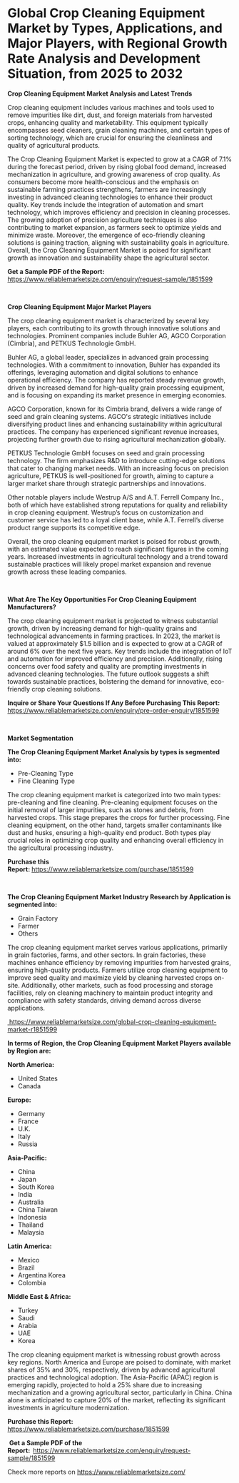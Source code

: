 <p><h1>Global Crop Cleaning Equipment Market by Types, Applications, and Major Players, with Regional Growth Rate Analysis and Development Situation, from 2025 to 2032</h1></p><p><strong>Crop Cleaning Equipment Market Analysis and Latest Trends</strong></p>
<p><p>Crop cleaning equipment includes various machines and tools used to remove impurities like dirt, dust, and foreign materials from harvested crops, enhancing quality and marketability. This equipment typically encompasses seed cleaners, grain cleaning machines, and certain types of sorting technology, which are crucial for ensuring the cleanliness and quality of agricultural products.</p><p>The Crop Cleaning Equipment Market is expected to grow at a CAGR of 7.1% during the forecast period, driven by rising global food demand, increased mechanization in agriculture, and growing awareness of crop quality. As consumers become more health-conscious and the emphasis on sustainable farming practices strengthens, farmers are increasingly investing in advanced cleaning technologies to enhance their product quality. Key trends include the integration of automation and smart technology, which improves efficiency and precision in cleaning processes. The growing adoption of precision agriculture techniques is also contributing to market expansion, as farmers seek to optimize yields and minimize waste. Moreover, the emergence of eco-friendly cleaning solutions is gaining traction, aligning with sustainability goals in agriculture. Overall, the Crop Cleaning Equipment Market is poised for significant growth as innovation and sustainability shape the agricultural sector.</p></p>
<p><strong>Get a Sample PDF of the Report:&nbsp;</strong> <a href="https://www.reliablemarketsize.com/enquiry/request-sample/1851599?utm_campaign=2528&utm_medium=2&utm_source=Github&utm_content=ia&utm_term=26032025&utm_id=crop-cleaning-equipment">https://www.reliablemarketsize.com/enquiry/request-sample/1851599</a></p>
<p>&nbsp;</p>
<p><strong>Crop Cleaning Equipment Major Market Players</strong></p>
<p><p>The crop cleaning equipment market is characterized by several key players, each contributing to its growth through innovative solutions and technologies. Prominent companies include Buhler AG, AGCO Corporation (Cimbria), and PETKUS Technologie GmbH.</p><p>Buhler AG, a global leader, specializes in advanced grain processing technologies. With a commitment to innovation, Buhler has expanded its offerings, leveraging automation and digital solutions to enhance operational efficiency. The company has reported steady revenue growth, driven by increased demand for high-quality grain processing equipment, and is focusing on expanding its market presence in emerging economies.</p><p>AGCO Corporation, known for its Cimbria brand, delivers a wide range of seed and grain cleaning systems. AGCO's strategic initiatives include diversifying product lines and enhancing sustainability within agricultural practices. The company has experienced significant revenue increases, projecting further growth due to rising agricultural mechanization globally.</p><p>PETKUS Technologie GmbH focuses on seed and grain processing technology. The firm emphasizes R&D to introduce cutting-edge solutions that cater to changing market needs. With an increasing focus on precision agriculture, PETKUS is well-positioned for growth, aiming to capture a larger market share through strategic partnerships and innovations.</p><p>Other notable players include Westrup A/S and A.T. Ferrell Company Inc., both of which have established strong reputations for quality and reliability in crop cleaning equipment. Westrup’s focus on customization and customer service has led to a loyal client base, while A.T. Ferrell’s diverse product range supports its competitive edge.</p><p>Overall, the crop cleaning equipment market is poised for robust growth, with an estimated value expected to reach significant figures in the coming years. Increased investments in agricultural technology and a trend toward sustainable practices will likely propel market expansion and revenue growth across these leading companies.</p></p>
<p>&nbsp;</p>
<p><strong>What Are The Key Opportunities For Crop Cleaning Equipment Manufacturers?</strong></p>
<p><p>The crop cleaning equipment market is projected to witness substantial growth, driven by increasing demand for high-quality grains and technological advancements in farming practices. In 2023, the market is valued at approximately $1.5 billion and is expected to grow at a CAGR of around 6% over the next five years. Key trends include the integration of IoT and automation for improved efficiency and precision. Additionally, rising concerns over food safety and quality are prompting investments in advanced cleaning technologies. The future outlook suggests a shift towards sustainable practices, bolstering the demand for innovative, eco-friendly crop cleaning solutions.</p></p>
<p><strong>Inquire or Share Your Questions If Any Before Purchasing This Report:</strong> <a href="https://www.reliablemarketsize.com/enquiry/pre-order-enquiry/1851599?utm_campaign=2528&utm_medium=2&utm_source=Github&utm_content=ia&utm_term=26032025&utm_id=crop-cleaning-equipment">https://www.reliablemarketsize.com/enquiry/pre-order-enquiry/1851599</a></p>
<p>&nbsp;</p>
<p><strong>Market Segmentation</strong></p>
<p><strong>The Crop Cleaning Equipment Market Analysis by types is segmented into:</strong></p>
<p><ul><li>Pre-Cleaning Type</li><li>Fine Cleaning Type</li></ul></p>
<p><p>The crop cleaning equipment market is categorized into two main types: pre-cleaning and fine cleaning. Pre-cleaning equipment focuses on the initial removal of larger impurities, such as stones and debris, from harvested crops. This stage prepares the crops for further processing. Fine cleaning equipment, on the other hand, targets smaller contaminants like dust and husks, ensuring a high-quality end product. Both types play crucial roles in optimizing crop quality and enhancing overall efficiency in the agricultural processing industry.</p></p>
<p><strong>Purchase this Report:&nbsp;</strong><a href="https://www.reliablemarketsize.com/purchase/1851599?utm_campaign=2528&utm_medium=2&utm_source=Github&utm_content=ia&utm_term=26032025&utm_id=crop-cleaning-equipment">https://www.reliablemarketsize.com/purchase/1851599</a></p>
<p>&nbsp;</p>
<p><strong>The Crop Cleaning Equipment Market Industry Research by Application is segmented into:</strong></p>
<p><ul><li>Grain Factory</li><li>Farmer</li><li>Others</li></ul></p>
<p><p>The crop cleaning equipment market serves various applications, primarily in grain factories, farms, and other sectors. In grain factories, these machines enhance efficiency by removing impurities from harvested grains, ensuring high-quality products. Farmers utilize crop cleaning equipment to improve seed quality and maximize yield by cleaning harvested crops on-site. Additionally, other markets, such as food processing and storage facilities, rely on cleaning machinery to maintain product integrity and compliance with safety standards, driving demand across diverse applications.</p></p>
<p><a href="https://www.reliablemarketsize.com/global-crop-cleaning-equipment-market-r1851599?utm_campaign=2528&utm_medium=2&utm_source=Github&utm_content=ia&utm_term=26032025&utm_id=crop-cleaning-equipment">&nbsp;https://www.reliablemarketsize.com/global-crop-cleaning-equipment-market-r1851599</a></p>
<p><strong>In terms of Region, the Crop Cleaning Equipment Market Players available by Region are:</strong></p>
<p>
    <p> <strong> North America: </strong>
        <ul>
            <li>United States</li>
            <li>Canada</li>
        </ul>
        </p> 
    <p> <strong> Europe: </strong>
        <ul>
            <li>Germany</li>
            <li>France</li>
            <li>U.K.</li>
            <li>Italy</li>
            <li>Russia</li>
        </ul>
        </p> 
    <p> <strong> Asia-Pacific: </strong>
        <ul>
            <li>China</li>
            <li>Japan</li>
            <li>South Korea</li>
            <li>India</li>
            <li>Australia</li>
            <li>China Taiwan</li>
            <li>Indonesia</li>
            <li>Thailand</li>
            <li>Malaysia</li>
        </ul>
        </p> 
    <p> <strong> Latin America: </strong>
        <ul>
            <li>Mexico</li>
            <li>Brazil</li>
            <li>Argentina Korea</li>
            <li>Colombia</li>
        </ul>
        </p> 
    <p> <strong> Middle East & Africa: </strong>
        <ul>
            <li>Turkey</li>
            <li>Saudi</li>
            <li>Arabia</li>
            <li>UAE</li>
            <li>Korea</li>
        </ul>
    </p>
    </p>
<p><p>The crop cleaning equipment market is witnessing robust growth across key regions. North America and Europe are poised to dominate, with market shares of 35% and 30%, respectively, driven by advanced agricultural practices and technological adoption. The Asia-Pacific (APAC) region is emerging rapidly, projected to hold a 25% share due to increasing mechanization and a growing agricultural sector, particularly in China. China alone is anticipated to capture 20% of the market, reflecting its significant investments in agriculture modernization.</p></p>
<p><strong>Purchase this Report: </strong><a href="https://www.reliablemarketsize.com/purchase/1851599?utm_campaign=2528&utm_medium=2&utm_source=Github&utm_content=ia&utm_term=26032025&utm_id=crop-cleaning-equipment">https://www.reliablemarketsize.com/purchase/1851599</a></p>
<p>&nbsp;<strong>Get a Sample PDF of the Report:&nbsp;&nbsp;</strong><a href="https://www.reliablemarketsize.com/enquiry/request-sample/1851599?utm_campaign=2528&utm_medium=2&utm_source=Github&utm_content=ia&utm_term=26032025&utm_id=crop-cleaning-equipment">https://www.reliablemarketsize.com/enquiry/request-sample/1851599</a></p>
<p><strong></strong></p>
<p>Check more reports on <a href="https://www.reliablemarketsize.com/?utm_campaign=2528&utm_medium=2&utm_source=Github&utm_content=ia&utm_term=26032025&utm_id=crop-cleaning-equipment">https://www.reliablemarketsize.com/</a></p>